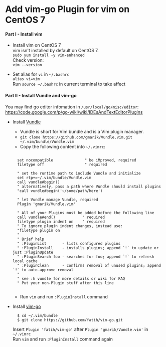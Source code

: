 
# Add vim-go Plugin for vim on CentOS 7

#### Part I - Install vim

* Install vim on CentOS 7  
  vim isn't installed by default on CentOS 7.  
  `sudo yum install -y vim-enhanced`  
  Check version:  
  `vim --version`

* Set alias for `vi` in `~/.bashrc`  
  `alias vi=vim`  
  Run `source ~/.bashrc` in current terminal to take affect

#### Part II - Install Vundle and vim-go

You may find go editor infomation in `/usr/local/go/misc/editor`:  
<https://code.google.com/p/go-wiki/wiki/IDEsAndTextEditorPlugins>

* Install [Vundle](https://github.com/gmarik/Vundle.vim)
    * Vundle is short for Vim bundle and is a Vim plugin manager.
    * `git clone https://github.com/gmarik/Vundle.vim.git ~/.vim/bundle/Vundle.vim`
    * Copy the following content into `~/.vimrc`: 
    
    <pre><code>
    set nocompatible              " be iMproved, required
    filetype off                  " required

    " set the runtime path to include Vundle and initialize
    set rtp+=~/.vim/bundle/Vundle.vim
    call vundle#begin()
    " alternatively, pass a path where Vundle should install plugins
    "call vundle#begin('~/some/path/here')

    " let Vundle manage Vundle, required
    Plugin 'gmarik/Vundle.vim'

    " All of your Plugins must be added before the following line
    call vundle#end()            " required
    filetype plugin indent on    " required
    " To ignore plugin indent changes, instead use:
    "filetype plugin on
    "
    " Brief help
    " :PluginList       - lists configured plugins
    " :PluginInstall    - installs plugins; append `!` to update or just :PluginUpdate
    " :PluginSearch foo - searches for foo; append `!` to refresh local cache
    " :PluginClean      - confirms removal of unused plugins; append `!` to auto-approve removal
    "
    " see :h vundle for more details or wiki for FAQ
    " Put your non-Plugin stuff after this line
    </code></pre>

    * Run `vim` and run `:PluginInstall` command

* Install [vim-go](https://github.com/fatih/vim-go)  
    
        $ cd ~/.vim/bundle
        $ git clone https://github.com/fatih/vim-go.git  

    Insert `Plugin 'fatih/vim-go'` after `Plugin 'gmarik/Vundle.vim'` in `~/.vimrc`  
    Run `vim` and run `:PluginInstall` command again


    
    